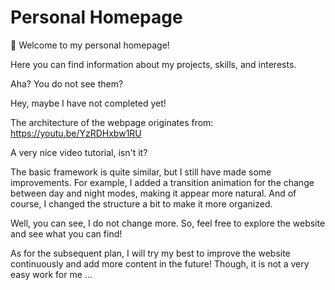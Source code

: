 # Personal Homepage

:gift: Welcome to my personal homepage! 

Here you can find information about my projects, skills, and interests.

Aha? You do not see them?

Hey, maybe I have not completed yet!


The architecture of the webpage originates from:
https://youtu.be/YzRDHxbw1RU

A very nice video tutorial, isn't it?

The basic framework is quite similar, but I still have made some improvements. For example, I added a transition animation for the change between day and night modes, making it appear more natural. And of course, I changed the structure a bit to make it more organized.

Well, you can see, I do not change more. So, feel free to explore the website and see what you can find!

As for the subsequent plan, I will try my best to improve the website continuously and add more content in the future! Though, it is not a very easy work for me ...
